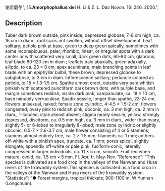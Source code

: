 谢君蘑芋",
15.**Amorphophallus xiei** H. Li & Z. L. Dao Novon. 16: 240. 2006.",

## Description
Tuber dark brown outside, pink inside, depressed globose, 7-8 cm high, ca. 16 cm in diam., root scars not swollen, without offset development. Leaf solitary; petiole pink at base, green to deep green apically, sometimes with some inconspicuous, paler, rhombic, linear, or irregular spots with a dark center or with scattered very small, dark green dots, 60-80 cm, glabrous; leaf blade 60-120 cm in diam.; leaflets pale abaxially, green adaxially, elliptic, to ca. 23 × 8 cm, apex acuminate; main branching points in leaf blade with an epiphyllar bulbil, these brown, depressed globose to subglobose, to 3 cm in diam. Inflorescence solitary; peduncle colored as petiole, to 18 × 1.3-1.5 cm. Spathe almost erect, outside very pale whitish pinkish with scattered punctiform dark brown dots, with purple base, and margin sometimes reddish, inside dark pink, campanulate, ca. 18 × 10 cm, base minutely verruculose. Spadix sessile, longer than spathe, 23-24 cm; flowers unisexual, naked; female zone cylindric, 4-4.5 × 1.5-2 cm, flowers congested; ovary pink to reddish pink, obconic, ca. 3 mm high, ca. 2 mm in diam., 1-loculed; style almost absent; stigma nearly sessile, yellow, strongly depressed, disciform, ca. 0.5 mm high, ca. 3 mm in diam., wider than ovary, slightly 5- or 6-lobed to irregularly 8-lobed; male zone cylindric or slightly obconic, 6.5-7 × 2.6-3.7 cm; male flower consisting of 4 or 5 stamens; stamens almost entirely free, ca. 2 × 1.5 mm; filaments ca. 1 mm; anthers off-white with a pinkish apex, truncate, ca. 1 mm; pores apical, slightly elongate; appendix off-white or pale pink, fusiform-conic, laterally compressed in larger individuals, ca. 11 × 5 cm, smooth. Fruit red when mature, ovoid, ca. 1.5 cm × 5 mm. Fl. Apr, fr. May-Nov.
  "Reference": "This species is cultivated as a food crop in the valleys of the Nanwan and Husa rivers of the Irrawaddy system.This species is cultivated as a food crop in the valleys of the Nanwan and Husa rivers of the Irrawaddy system.
  "Statistics": "● Forest margins, tropical thickets; 900-1100 m. W Yunnan (Longchuan).
